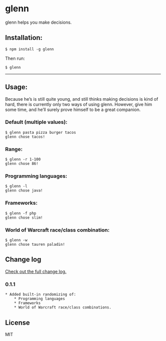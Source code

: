 # glenn

glenn helps you make decisions.

## Installation:
    $ npm install -g glenn

Then run:

    $ glenn

---

## Usage:

Because he’s is still quite young, and still thinks making decisions is kind of hard, there is currently only two ways of using glenn. However, give him some time, and he’ll surely prove himself to be a great companion.

### Default (multiple values):

    $ glenn pasta pizza burger tacos
    glenn chose tacos!

### Range:

    $ glenn -r 1-100
    glenn chose 86!

### Programming languages:

    $ glenn -l
    glenn chose java!

### Frameworks:

    $ glenn -f php
    glenn chose slim!

### World of Warcraft race/class combination:

    $ glenn -w
    glenn chose tauren paladin!

## Change log

[Check out the full change log.](https://github.com/andreasindal/glenn/blob/master/changelog.md)

### 0.1.1

    * Added built-in randomizing of:
        * Programming languages
        * Frameworks
        * World of Warcraft race/class combinations.



## License

MIT